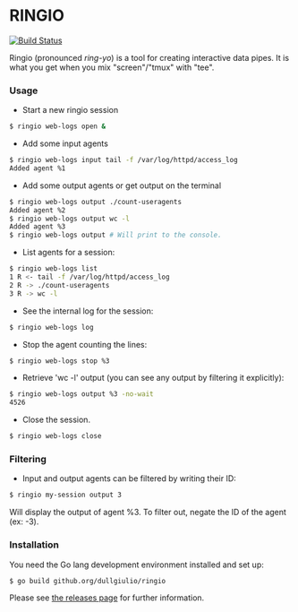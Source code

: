 # RINGIO

[![Build Status](https://drone.io/github.com/dullgiulio/ringio/status.png)](https://drone.io/github.com/dullgiulio/ringio/latest)

Ringio (pronounced *ring-yo*) is a tool for creating interactive data pipes. It is what you get when you mix "screen"/"tmux" with "tee".

### Usage

  - Start a new ringio session
```bash
$ ringio web-logs open &
```
  - Add some input agents
```bash
$ ringio web-logs input tail -f /var/log/httpd/access_log
Added agent %1
```
  - Add some output agents or get output on the terminal
```bash
$ ringio web-logs output ./count-useragents
Added agent %2
$ ringio web-logs output wc -l
Added agent %3
$ ringio web-logs output # Will print to the console.
```
  - List agents for a session:
```bash
$ ringio web-logs list
1 R <- tail -f /var/log/httpd/access_log
2 R -> ./count-useragents
3 R -> wc -l
```
  - See the internal log for the session:
```bash
$ ringio web-logs log
```
  - Stop the agent counting the lines:
```bash
$ ringio web-logs stop %3
```
  - Retrieve 'wc -l' output (you can see any output by filtering it explicitly):
```bash
$ ringio web-logs output %3 -no-wait
4526
```
  - Close the session.
```bash
$ ringio web-logs close
```

### Filtering

 - Input and output agents can be filtered by writing their ID:
```bash
$ ringio my-session output 3
```
   Will display the output of agent %3. To filter out, negate the ID of the agent (ex: -3).

### Installation

You need the Go lang development environment installed and set up:

```bash
$ go build github.org/dullgiulio/ringio
```

Please see [the releases page](https://github.com/dullgiulio/ringio/releases) for further information.
